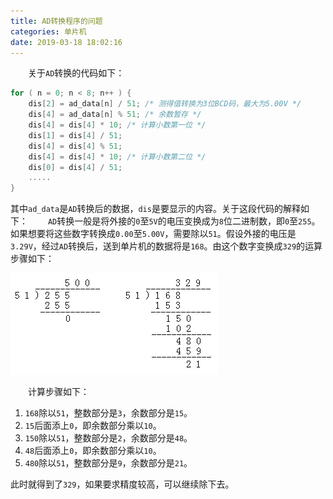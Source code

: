 ```yaml
---
title: AD转换程序的问题
categories: 单片机
date: 2019-03-18 18:02:16
---
```

&emsp;&emsp;关于`AD`转换的代码如下：<!--more-->

``` cpp
for ( n = 0; n < 8; n++ ) {
    dis[2] = ad_data[n] / 51; /* 测得值转换为3位BCD码，最大为5.00V */
    dis[4] = ad_data[n] % 51; /* 余数暂存 */
    dis[4] = dis[4] * 10; /* 计算小数第一位 */
    dis[1] = dis[4] / 51;
    dis[4] = dis[4] % 51;
    dis[4] = dis[4] * 10; /* 计算小数第二位 */
    dis[0] = dis[4] / 51;
    .....
}
```

其中`ad_data`是`AD`转换后的数据，`dis`是要显示的内容。关于这段代码的解释如下：
&emsp;&emsp;`AD`转换一般是将外接的`0`至`5V`的电压变换成为`8`位二进制数，即`0`至`255`。如果想要将这些数字转换成`0.00`至`5.00V`，需要除以`51`。假设外接的电压是`3.29V`，经过`AD`转换后，送到单片机的数据将是`168`。由这个数字变换成`329`的运算步骤如下：

<img src="./AD转换程序的问题/1.jpg">

&emsp;&emsp;计算步骤如下：

1. `168`除以`51`，整数部分是`3`，余数部分是`15`。
2. `15`后面添上`0`，即余数部分乘以`10`。
3. `150`除以`51`，整数部分是`2`，余数部分是`48`。
4. `48`后面添上`0`，即余数部分乘以`10`。
5. `480`除以`51`，整数部分是`9`，余数部分是`21`。

此时就得到了`329`，如果要求精度较高，可以继续除下去。